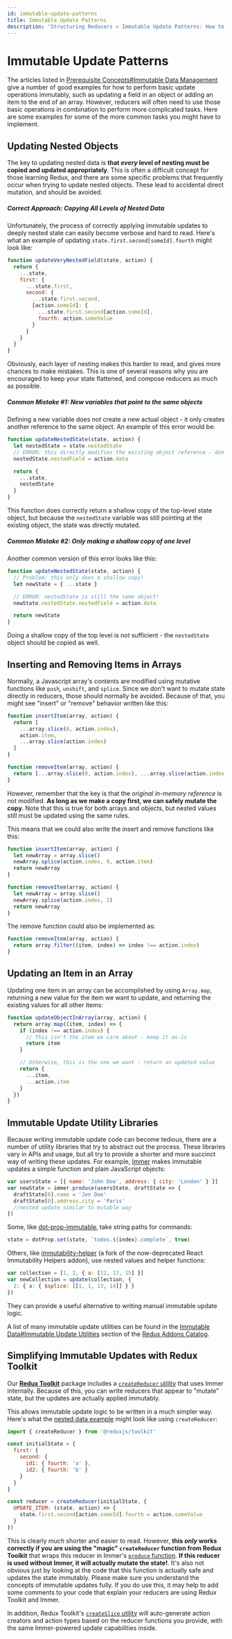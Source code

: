 ```yaml
---
id: immutable-update-patterns
title: Immutable Update Patterns
description: 'Structuring Reducers > Immutable Update Patterns: How to correctly update state immutably, with examples of common mistakes'
---
```


# Immutable Update Patterns

The articles listed in [Prerequisite Concepts#Immutable Data Management](PrerequisiteConcepts.md#immutable-data-management) give a number of good examples for how to perform basic update operations immutably, such as updating a field in an object or adding an item to the end of an array. However, reducers will often need to use those basic operations in combination to perform more complicated tasks. Here are some examples for some of the more common tasks you might have to implement.

## Updating Nested Objects

The key to updating nested data is **that _every_ level of nesting must be copied and updated appropriately**. This is often a difficult concept for those learning Redux, and there are some specific problems that frequently occur when trying to update nested objects. These lead to accidental direct mutation, and should be avoided.

##### Correct Approach: Copying All Levels of Nested Data

Unfortunately, the process of correctly applying immutable updates to deeply nested state can easily become verbose and hard to read. Here's what an example of updating `state.first.second[someId].fourth` might look like:

```js
function updateVeryNestedField(state, action) {
  return {
    ...state,
    first: {
      ...state.first,
      second: {
        ...state.first.second,
        [action.someId]: {
          ...state.first.second[action.someId],
          fourth: action.someValue
        }
      }
    }
  }
}
```

Obviously, each layer of nesting makes this harder to read, and gives more chances to make mistakes. This is one of several reasons why you are encouraged to keep your state flattened, and compose reducers as much as possible.

##### Common Mistake #1: New variables that point to the same objects

Defining a new variable does _not_ create a new actual object - it only creates another reference to the same object. An example of this error would be:

```js
function updateNestedState(state, action) {
  let nestedState = state.nestedState
  // ERROR: this directly modifies the existing object reference - don't do this!
  nestedState.nestedField = action.data

  return {
    ...state,
    nestedState
  }
}
```

This function does correctly return a shallow copy of the top-level state object, but because the `nestedState` variable was still pointing at the existing object, the state was directly mutated.

##### Common Mistake #2: Only making a shallow copy of one level

Another common version of this error looks like this:

```js
function updateNestedState(state, action) {
  // Problem: this only does a shallow copy!
  let newState = { ...state }

  // ERROR: nestedState is still the same object!
  newState.nestedState.nestedField = action.data

  return newState
}
```

Doing a shallow copy of the top level is _not_ sufficient - the `nestedState` object should be copied as well.

## Inserting and Removing Items in Arrays

Normally, a Javascript array's contents are modified using mutative functions like `push`, `unshift`, and `splice`. Since we don't want to mutate state directly in reducers, those should normally be avoided. Because of that, you might see "insert" or "remove" behavior written like this:

```js
function insertItem(array, action) {
  return [
    ...array.slice(0, action.index),
    action.item,
    ...array.slice(action.index)
  ]
}

function removeItem(array, action) {
  return [...array.slice(0, action.index), ...array.slice(action.index + 1)]
}
```

However, remember that the key is that the _original in-memory reference_ is not modified. **As long as we make a copy first, we can safely mutate the copy**. Note that this is true for both arrays and objects, but nested values still must be updated using the same rules.

This means that we could also write the insert and remove functions like this:

```js
function insertItem(array, action) {
  let newArray = array.slice()
  newArray.splice(action.index, 0, action.item)
  return newArray
}

function removeItem(array, action) {
  let newArray = array.slice()
  newArray.splice(action.index, 1)
  return newArray
}
```

The remove function could also be implemented as:

```js
function removeItem(array, action) {
  return array.filter((item, index) => index !== action.index)
}
```

## Updating an Item in an Array

Updating one item in an array can be accomplished by using `Array.map`, returning a new value for the item we want to update, and returning the existing values for all other items:

```js
function updateObjectInArray(array, action) {
  return array.map((item, index) => {
    if (index !== action.index) {
      // This isn't the item we care about - keep it as-is
      return item
    }

    // Otherwise, this is the one we want - return an updated value
    return {
      ...item,
      ...action.item
    }
  })
}
```

## Immutable Update Utility Libraries

Because writing immutable update code can become tedious, there are a number of utility libraries that try to abstract out the process. These libraries vary in APIs and usage, but all try to provide a shorter and more succinct way of writing these updates. For example, [Immer](https://github.com/mweststrate/immer) makes immutable updates a simple function and plain JavaScript objects:

```js
var usersState = [{ name: 'John Doe', address: { city: 'London' } }]
var newState = immer.produce(usersState, draftState => {
  draftState[0].name = 'Jon Doe'
  draftState[0].address.city = 'Paris'
  //nested update similar to mutable way
})
```

Some, like [dot-prop-immutable](https://github.com/debitoor/dot-prop-immutable), take string paths for commands:

```js
state = dotProp.set(state, `todos.${index}.complete`, true)
```

Others, like [immutability-helper](https://github.com/kolodny/immutability-helper) (a fork of the now-deprecated React Immutability Helpers addon), use nested values and helper functions:

```js
var collection = [1, 2, { a: [12, 17, 15] }]
var newCollection = update(collection, {
  2: { a: { $splice: [[1, 1, 13, 14]] } }
})
```

They can provide a useful alternative to writing manual immutable update logic.

A list of many immutable update utilities can be found in the [Immutable Data#Immutable Update Utilities](https://github.com/markerikson/redux-ecosystem-links/blob/master/immutable-data.md#immutable-update-utilities) section of the [Redux Addons Catalog](https://github.com/markerikson/redux-ecosystem-links).

## Simplifying Immutable Updates with Redux Toolkit

Our **[Redux Toolkit](https://redux-toolkit.js.org/)** package includes a [`createReducer` utility](https://redux-toolkit.js.org/api/createReducer) that uses Immer internally.
Because of this, you can write reducers that appear to "mutate" state, but the updates are actually applied immutably.

This allows immutable update logic to be written in a much simpler way. Here's what the [nested data example](#correct-approach-copying-all-levels-of-nested-data)
might look like using `createReducer`:

```js
import { createReducer } from '@reduxjs/toolkit'

const initialState = {
  first: {
    second: {
      id1: { fourth: 'a' },
      id2: { fourth: 'b' }
    }
  }
}

const reducer = createReducer(initialState, {
  UPDATE_ITEM: (state, action) => {
    state.first.second[action.someId].fourth = action.someValue
  }
})
```

This is clearly _much_ shorter and easier to read. However, **this _only_ works correctly if you are using the "magic"
`createReducer` function from Redux Toolkit** that wraps this reducer in Immer's [`produce` function](https://immerjs.github.io/immer/produce).
**If this reducer is used without Immer, it will actually mutate the state!**. It's also not obvious just by
looking at the code that this function is actually safe and updates the state immutably. Please make sure you understand
the concepts of immutable updates fully. If you do use this, it may help to add some comments to your code that explain
your reducers are using Redux Toolkit and Immer.

In addition, Redux Toolkit's [`createSlice` utility](https://redux-toolkit.js.org/api/createSlice) will auto-generate action creators
and action types based on the reducer functions you provide, with the same Immer-powered update capabilities inside.
